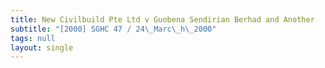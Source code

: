 ```yaml
---
title: New Civilbuild Pte Ltd v Guobena Sendirian Berhad and Another
subtitle: "[2000] SGHC 47 / 24\_Marc\_h\_2000"
tags: null
layout: single
---
```


